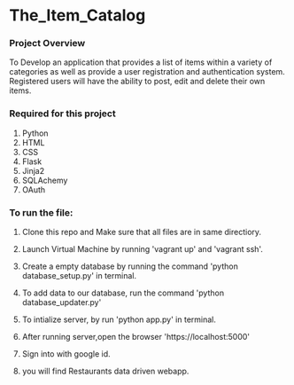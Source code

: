 # The_Item_Catalog

### Project Overview
To Develop an application that provides a list of items within a variety of categories as well as provide a user registration and authentication system. Registered users will have the ability to post, edit and delete their own items.

### Required for this project
1. Python
2. HTML
3. CSS
4. Flask
5. Jinja2
6. SQLAchemy
7. OAuth

### To run the file:

1. Clone this repo and Make sure that all files are in same directiory.

2. Launch Virtual Machine by running 'vagrant up' and 'vagrant ssh'.

3. Create a empty database by running the command 'python database_setup.py' in terminal.

4. To add data to our database, run the command 'python database_updater.py'

5. To intialize server, by run 'python app.py' in terminal.

6. After running server,open the browser 'https://localhost:5000'

7. Sign into with google id.

8. you will find Restaurants data driven webapp.


